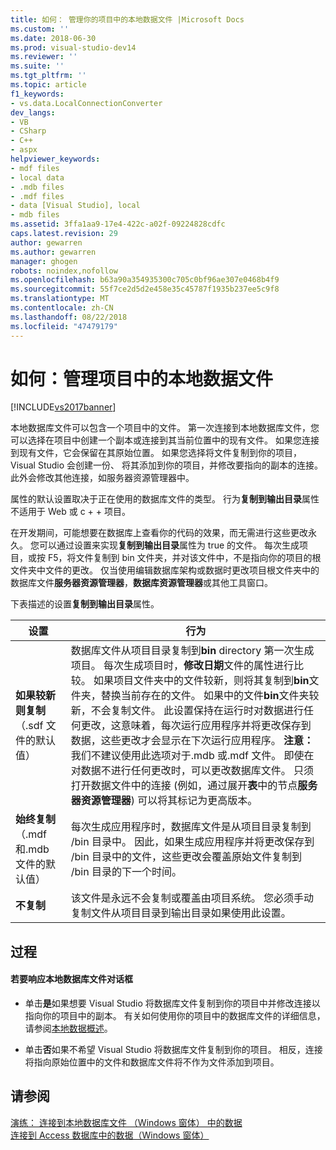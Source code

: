 ```yaml
---
title: 如何： 管理你的项目中的本地数据文件 |Microsoft Docs
ms.custom: ''
ms.date: 2018-06-30
ms.prod: visual-studio-dev14
ms.reviewer: ''
ms.suite: ''
ms.tgt_pltfrm: ''
ms.topic: article
f1_keywords:
- vs.data.LocalConnectionConverter
dev_langs:
- VB
- CSharp
- C++
- aspx
helpviewer_keywords:
- mdf files
- local data
- .mdb files
- .mdf files
- data [Visual Studio], local
- mdb files
ms.assetid: 3ffa1aa9-17e4-422c-a02f-09224828cdfc
caps.latest.revision: 29
author: gewarren
ms.author: gewarren
manager: ghogen
robots: noindex,nofollow
ms.openlocfilehash: b63a90a354935300c705c0bf96ae307e0468b4f9
ms.sourcegitcommit: 55f7ce2d5d2e458e35c45787f1935b237ee5c9f8
ms.translationtype: MT
ms.contentlocale: zh-CN
ms.lasthandoff: 08/22/2018
ms.locfileid: "47479179"
---
```

# <a name="how-to-manage-local-data-files-in-your-project"></a>如何：管理项目中的本地数据文件
[!INCLUDE[vs2017banner](../includes/vs2017banner.md)]

本地数据库文件可以包含一个项目中的文件。 第一次连接到本地数据库文件，您可以选择在项目中创建一个副本或连接到其当前位置中的现有文件。 如果您连接到现有文件，它会保留在其原始位置。 如果您选择将文件复制到你的项目，Visual Studio 会创建一份、 将其添加到你的项目，并修改要指向的副本的连接。 此外会修改其他连接，如服务器资源管理器中。  
  
 属性的默认设置取决于正在使用的数据库文件的类型。 行为**复制到输出目录**属性不适用于 Web 或 c + + 项目。  
  
 在开发期间，可能想要在数据库上查看你的代码的效果，而无需进行这些更改永久。 您可以通过设置来实现**复制到输出目录**属性为 true 的文件。 每次生成项目，或按 F5，将文件复制到 bin 文件夹，并对该文件中，不是指向你的项目的根文件夹中文件的更改。 仅当使用编辑数据库架构或数据时更改项目根文件夹中的数据库文件**服务器资源管理器**，**数据库资源管理器**或其他工具窗口。  
  
 下表描述的设置**复制到输出目录**属性。  
  
|设置|行为|  
|-------------|--------------|  
|**如果较新则复制**（.sdf 文件的默认值）|数据库文件从项目目录复制到**bin** directory 第一次生成项目。 每次生成项目时，**修改日期**文件的属性进行比较。 如果项目文件夹中的文件较新，则将其复制到**bin**文件夹，替换当前存在的文件。 如果中的文件**bin**文件夹较新，不会复制文件。 此设置保持在运行时对数据进行任何更改，这意味着，每次运行应用程序并将更改保存到数据，这些更改才会显示在下次运行应用程序。 **注意：** 我们不建议使用此选项对于.mdb 或.mdf 文件。 即使在对数据不进行任何更改时，可以更改数据库文件。 只须打开数据文件中的连接 (例如，通过展开**表**中的节点**服务器资源管理器**) 可以将其标记为更高版本。|  
|**始终复制**（.mdf 和.mdb 文件的默认值）|每次生成应用程序时，数据库文件是从项目目录复制到 /bin 目录中。 因此，如果生成应用程序并将更改保存到 /bin 目录中的文件，这些更改会覆盖原始文件复制到 /bin 目录的下一个时间。|  
|**不复制**|该文件是永远不会复制或覆盖由项目系统。 您必须手动复制文件从项目目录到输出目录如果使用此设置。|  
  
## <a name="procedure"></a>过程  
  
#### <a name="to-respond-to-the-local-database-file-dialog-box"></a>若要响应本地数据库文件对话框  
  
-   单击**是**如果想要 Visual Studio 将数据库文件复制到你的项目中并修改连接以指向你的项目中的副本。 有关如何使用你的项目中的数据库文件的详细信息，请参阅[本地数据概述](../data-tools/local-data-overview.md)。  
  
-   单击**否**如果不希望 Visual Studio 将数据库文件复制到你的项目。 相反，连接将指向原始位置中的文件和数据库文件将不作为文件添加到项目。  
  
## <a name="see-also"></a>请参阅  
 [演练： 连接到本地数据库文件 （Windows 窗体） 中的数据](../data-tools/walkthrough-connecting-to-data-in-a-local-database-file-windows-forms.md)   
 [连接到 Access 数据库中的数据（Windows 窗体）](../data-tools/connect-to-data-in-an-access-database-windows-forms.md)